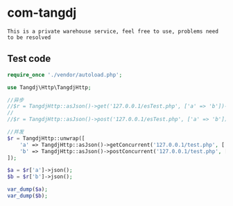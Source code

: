 # com-tangdj
    This is a private warehouse service, feel free to use, problems need to be resolved
    

## Test code


```php
require_once './vendor/autoload.php';

use Tangdj\Http\TangdjHttp;

//异步
//$r = TangdjHttp::asJson()->get('127.0.0.1/esTest.php', ['a' => 'b'])->json();
//
//$r = TangdjHttp::asJson()->post('127.0.0.1/esTest.php', ['a' => 'b'])->json();

//并发
$r = TangdjHttp::unwrap([
    'a' => TangdjHttp::asJson()->getConcurrent('127.0.0.1/test.php', ['get_params' => ['a'=>111,'b'=>22]]),
    'b' => TangdjHttp::asJson()->postConcurrent('127.0.0.1/test.php', ['post_params' => ['c'=>333,'d'=>44]])
]);

$a = $r['a']->json();
$b = $r['b']->json();

var_dump($a);
var_dump($b);
```
